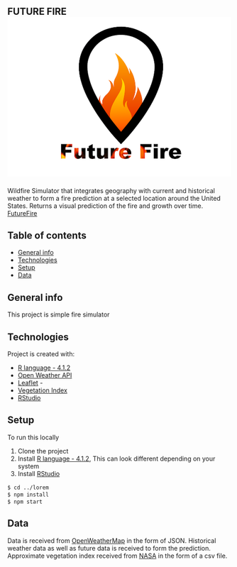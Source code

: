 FUTURE FIRE 
![FutureFire](https://github.com/cs-105/R/blob/Claire/FutureFireLogo.png)
---
Wildfire Simulator that integrates geography with current and historical weather to form a fire prediction at a selected location around the United States. Returns a visual prediction of the fire and growth over time. [FutureFire](https://firemap.shinyapps.io/fireMapApp/)

## Table of contents
* [General info](#general-info)
* [Technologies](#technologies)
* [Setup](#setup)
* [Data](#data)

## General info
This project is simple fire simulator
	
## Technologies
Project is created with:
* [R language - 4.1.2](https://www.r-project.org/)
* [Open Weather API](https://openweathermap.org/api)
* [Leaflet](https://leafletjs.com/) - 
* [Vegetation Index](https://neo.gsfc.nasa.gov/view.php?datasetId=MOD_NDVI_M)
* [RStudio](https://www.rstudio.com/products/rstudio/download/)
	
## Setup
To run this locally
1. Clone the project
2. Install [R language - 4.1.2](https://www.r-project.org/), This can look different depending on your system
3. Install [RStudio](https://www.rstudio.com/products/rstudio/download/)

```
$ cd ../lorem
$ npm install
$ npm start
```

## Data
Data is received from [OpenWeatherMap](https://openweathermap.org/) in the form of JSON. Historical weather data as well as future data is received to form the prediction.
Approximate vegetation index received from [NASA](https://neo.gsfc.nasa.gov/view.php?datasetId=MOD_NDVI_M)
in the form of a csv file. 
